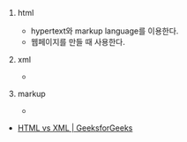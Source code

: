 1. html

   - hypertext와 markup language를 이용한다.
   - 웹페이지를 만들 때 사용한다.

2. xml

   -

3. markup

   -

- [HTML vs XML | GeeksforGeeks](https://www.geeksforgeeks.org/html-vs-xml/)
